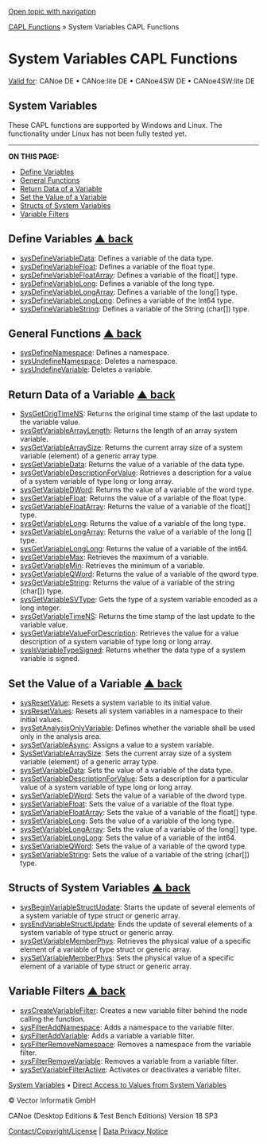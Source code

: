 [Open topic with navigation](../../../../CANoeDEFamily.htm#Topics/CAPLFunctions/SystemVariables/CAPLfunctionsSystemVariablesOverview.md)

[CAPL Functions](../CAPLfunctions.md) » System Variables CAPL Functions

# System Variables CAPL Functions

[Valid for](../../Shared/FeatureAvailability.md): CANoe DE • CANoe:lite DE • CANoe4SW DE • CANoe4SW:lite DE

## System Variables

These CAPL functions are supported by Windows and Linux. The functionality under Linux has not been fully tested yet.

---

**ON THIS PAGE:**

- [Define Variables](#FunctionsDefineVariables)
- [General Functions](#GeneralFunctions)
- [Return Data of a Variable](#FunctionsReturnValueVariable)
- [Set the Value of a Variable](#FunctionsSetValueVariable)
- [Structs of System Variables](#FunctionsValueElements)
- [Variable Filters](#FunctionsVariableFilters)

## Define Variables [▲ back](#Shortcuts)

- [sysDefineVariableData](Functions/CAPLfunctionSysDefineVariableData.md): Defines a variable of the data type.
- [sysDefineVariableFloat](Functions/CAPLfunctionSysDefineVariableFloat.md): Defines a variable of the float type.
- [sysDefineVariableFloatArray](Functions/CAPLfunctionSysDefineVariableFloatArray.md): Defines a variable of the float[] type.
- [sysDefineVariableLong](Functions/CAPLfunctionSysDefineVariableLong.md): Defines a variable of the long type.
- [sysDefineVariableLongArray](Functions/CAPLfunctionSysDefineVariableLongArray.md): Defines a variable of the long[] type.
- [sysDefineVariableLongLong](Functions/CAPLfunctionSysDefineVariableLongLong.md): Defines a variable of the Int64 type.
- [sysDefineVariableString](Functions/CAPLfunctionSysDefineVariableString.md): Defines a variable of the String (char[]) type.

## General Functions [▲ back](#Shortcuts)

- [sysDefineNamespace](Functions/CAPLfunctionSysDefineNameSpace.md): Defines a namespace.
- [sysUndefineNamespace](Functions/CAPLfunctionSysUndefineNameSpace.md): Deletes a namespace.
- [sysUndefineVariable](Functions/CAPLfunctionSysUndefineVariable.md): Deletes a variable.

## Return Data of a Variable [▲ back](#Shortcuts)

- [SysGetOrigTimeNS](Functions/CAPLfunctionSysGetOrigTimeNS.md): Returns the original time stamp of the last update to the variable value.
- [sysGetVariableArrayLength](Functions/CAPLfunctionSysGetVariableArrayLength.md): Returns the length of an array system variable.
- [sysGetVariableArraySize](Functions/CAPLfunctionSysGetVariableArraySize.md): Returns the current array size of a system variable (element) of a generic array type.
- [sysGetVariableData](Functions/CAPLfunctionSysGetVariableData.md): Returns the value of a variable of the data type.
- [sysGetVariableDescriptionForValue](Functions/CAPLfunctionSysGetVariableDescriptionForValue.md): Retrieves a description for a value of a system variable of type long or long array.
- [sysGetVariableDWord](Functions/CAPLfunctionSysGetVariableDWord.md): Returns the value of a variable of the word type.
- [sysGetVariableFloat](Functions/CAPLfunctionSysGetVariableFloat.md): Returns the value of a variable of the float type.
- [sysGetVariableFloatArray](Functions/CAPLfunctionSysGetVariableFloatArray.md): Returns the value of a variable of the float[] type.
- [sysGetVariableLong](Functions/CAPLfunctionSysGetVariableLong.md): Returns the value of a variable of the long type.
- [sysGetVariableLongArray](Functions/CAPLfunctionSysGetVariableLongArray.md): Returns the value of a variable of the long [] type.
- [sysGetVariableLongLong](Functions/CAPLfunctionSysGetVariableLongLong.md): Returns the value of a variable of the int64.
- [sysGetVariableMax](Functions/CAPLfunctionSysGetVariableMax.md): Retrieves the maximum of a variable.
- [sysGetVariableMin](Functions/CAPLfunctionSysGetVariableMin.md): Retrieves the minimum of a variable.
- [sysGetVariableQWord](Functions/CAPLfunctionSysGetVariableQWord.md): Returns the value of a variable of the qword type.
- [sysGetVariableString](Functions/CAPLfunctionSysGetVariableString.md): Returns the value of a variable of the string (char[]) type.
- [sysGetVariableSVType](Functions/CAPLfunctionsysGetVariableSVType.md): Gets the type of a system variable encoded as a long integer.
- [sysGetVariableTimeNS](Functions/CAPLfunctionSysGetVariableTimeNS.md): Returns the time stamp of the last update to the variable value.
- [sysGetVariableValueForDescription](Functions/CAPLfunctionSysGetVariableValueForDescription.md): Retrieves the value for a value description of a system variable of type long or long array.
- [sysIsVariableTypeSigned](Functions/CAPLfunctionSysIsVariableTypeSigned.md): Returns whether the data type of a system variable is signed.

## Set the Value of a Variable [▲ back](#Shortcuts)

- [sysResetValue](Functions/CAPLfunctionSysResetValue.md): Resets a system variable to its initial value.
- [sysResetValues](Functions/CAPLfunctionSysResetValues.md): Resets all system variables in a namespace to their initial values.
- [sysSetAnalysisOnlyVariable](Functions/CAPLfunctionSysSetAnalysIsOnlyVariable.md): Defines whether the variable shall be used only in the analysis area.
- [sysSetVariableAsync](Functions/CAPLfunctionSysSetVariableAsync.md): Assigns a value to a system variable.
- [SysSetVariableArraySize](Functions/CAPLfunctionSysSetVariableArraySize.md): Sets the current array size of a system variable (element) of a generic array type.
- [sysSetVariableData](Functions/CAPLfunctionSysSetVariableData.md): Sets the value of a variable of the data type.
- [sysSetVariableDescriptionForValue](Functions/CAPLfunctionSysSetVariableDescriptionForValue.md): Sets a description for a particular value of a system variable of type long or long array.
- [sysSetVariableDWord](Functions/CAPLfunctionSysSetVariableDWord.md): Sets the value of a variable of the dword type.
- [sysSetVariableFloat](Functions/CAPLfunctionSysSetVariableFloat.md): Sets the value of a variable of the float type.
- [sysSetVariableFloatArray](Functions/CAPLfunctionSysSetVariableFloatArray.md): Sets the value of a variable of the float[] type.
- [sysSetVariableLong](Functions/CAPLfunctionSysSetVariableLong.md): Sets the value of a variable of the long type.
- [sysSetVariableLongArray](Functions/CAPLfunctionSysSetVariableLongArray.md): Sets the value of a variable of the long[] type.
- [sysSetVariableLongLong](Functions/CAPLfunctionSysSetVariableLongLong.md): Sets the value of a variable of the int64.
- [sysSetVariableQWord](Functions/CAPLfunctionSysSetVariableQWord.md): Sets the value of a variable of the qword type.
- [sysSetVariableString](Functions/CAPLfunctionSysSetVariableString.md): Sets the value of a variable of the string (char[]) type.

## Structs of System Variables [▲ back](#Shortcuts)

- [sysBeginVariableStructUpdate](Functions/CAPLfunctionSysBeginVariableStructUpdate.md): Starts the update of several elements of a system variable of type struct or generic array.
- [sysEndVariableStructUpdate](Functions/CAPLfunctionSysEndVariableStructUpdate.md): Ends the update of several elements of a system variable of type struct or generic array.
- [sysGetVariableMemberPhys](Functions/CAPLfunctionSysGetVariableMemberPhys.md): Retrieves the physical value of a specific element of a variable of type struct or generic array.
- [sysSetVariableMemberPhys](Functions/CAPLfunctionSysSetVariableMemberPhys.md): Sets the physical value of a specific element of a variable of type struct or generic array.

## Variable Filters [▲ back](#Shortcuts)

- [sysCreateVariableFilter](Functions/CAPLfunctionSysCreateVariableFilter.md): Creates a new variable filter behind the node calling the function.
- [sysFilterAddNamespace](Functions/CAPLfunctionSysFilterAddNamespace.md): Adds a namespace to the variable filter.
- [sysFilterAddVariable](Functions/CAPLfunctionSysFilterAddVariable.md): Adds a variable a variable filter.
- [sysFilterRemoveNamespace](Functions/CAPLfunctionSysFilterRemoveNamespace.md): Removes a namespace from the variable filter.
- [sysFilterRemoveVariable](Functions/CAPLfunctionSysFilterRemoveVariable.md): Removes a variable from a variable filter.
- [sysSetVariableFilterActive](Functions/CAPLfunctionSysSetVariableFilterActive.md): Activates or deactivates a variable filter.

[System Variables](../../Shared/SystemVariables/SysVar.md) • [Direct Access to Values from System Variables](../../Shared/CAPL/SignalOrientedProgramming/SOPAccessSystemVariable.md)

© Vector Informatik GmbH

CANoe (Desktop Editions & Test Bench Editions) Version 18 SP3

[Contact/Copyright/License](../../Shared/ContactCopyrightLicense.md) | [Data Privacy Notice](https://www.vector.com/int/en/company/get-info/privacy-policy/)